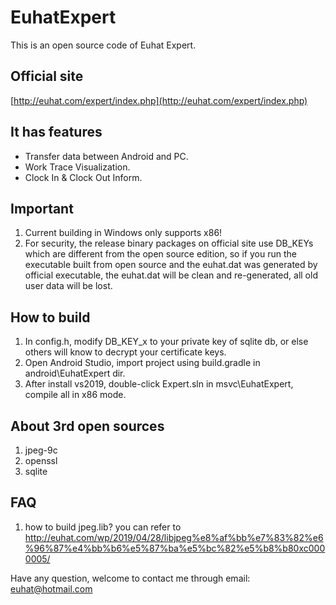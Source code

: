 # EuhatExpert
This is an open source code of Euhat Expert.

## Official site
[http://euhat.com/expert/index.php](http://euhat.com/expert/index.php) 

## It has features
* Transfer data between Android and PC.
* Work Trace Visualization.
* Clock In & Clock Out Inform.

## Important
1. Current building in Windows only supports x86!
2. For security, the release binary packages on official site use DB_KEYs which are different from the open source edition, so if you run the executable built from open source and the euhat.dat was generated by official executable, the euhat.dat will be clean and re-generated, all old user data will be lost.

## How to build
1. In config.h, modify DB_KEY_x to your private key of sqlite db, or else others will know to decrypt your certificate keys.
1. Open Android Studio, import project using build.gradle in android\EuhatExpert dir.
2. After install vs2019, double-click Expert.sln in msvc\EuhatExpert, compile all in x86 mode.

## About 3rd open sources
1. jpeg-9c
2. openssl
3. sqlite

## FAQ
1. how to build jpeg.lib? you can refer to http://euhat.com/wp/2019/04/28/libjpeg%e8%af%bb%e7%83%82%e6%96%87%e4%bb%b6%e5%87%ba%e5%bc%82%e5%b8%b80xc0000005/

Have any question, welcome to contact me through email: euhat@hotmail.com
